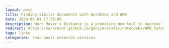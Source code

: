 ```yaml
---
layout: post
title: Finding similar documents with Word2Vec and WMD
date: 2020-06-01 17:39:00
description: Word Mover's Distance is a promising new tool in machine learning that allows us to submit a query and return the most relevant documents
redirect: https://markroxor.github.io/gensim/static/notebooks/WMD_tutorial.html
tags: links
categories: real-posts external-services
---
```



